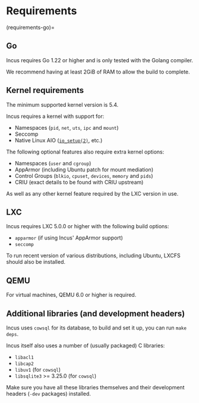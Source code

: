 # Requirements

(requirements-go)=
## Go

Incus requires Go 1.22 or higher and is only tested with the Golang compiler.

We recommend having at least 2GiB of RAM to allow the build to complete.

## Kernel requirements

The minimum supported kernel version is 5.4.

Incus requires a kernel with support for:

* Namespaces (`pid`, `net`, `uts`, `ipc` and `mount`)
* Seccomp
* Native Linux AIO
  ([`io_setup(2)`](https://man7.org/linux/man-pages/man2/io_setup.2.html), etc.)

The following optional features also require extra kernel options:

* Namespaces (`user` and `cgroup`)
* AppArmor (including Ubuntu patch for mount mediation)
* Control Groups (`blkio`, `cpuset`, `devices`, `memory` and `pids`)
* CRIU (exact details to be found with CRIU upstream)

As well as any other kernel feature required by the LXC version in use.

## LXC

Incus requires LXC 5.0.0 or higher with the following build options:

* `apparmor` (if using Incus' AppArmor support)
* `seccomp`

To run recent version of various distributions, including Ubuntu, LXCFS
should also be installed.

## QEMU

For virtual machines, QEMU 6.0 or higher is required.

## Additional libraries (and development headers)

Incus uses `cowsql` for its database, to build and set it up, you can
run `make deps`.

Incus itself also uses a number of (usually packaged) C libraries:

* `libacl1`
* `libcap2`
* `libuv1` (for `cowsql`)
* `libsqlite3` >= 3.25.0 (for `cowsql`)

Make sure you have all these libraries themselves and their development
headers (`-dev` packages) installed.
